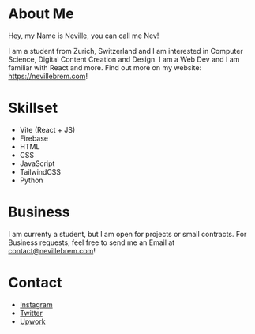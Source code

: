 # About Me

Hey, my Name is Neville, you can call me Nev!

I am a student from Zurich, Switzerland and I am interested in Computer Science, Digital Content Creation and Design.
I am a Web Dev and I am familiar with React and more. Find out more on my website: https://nevillebrem.com!

# Skillset
- Vite (React + JS)
- Firebase
- HTML
- CSS
- JavaScript
- TailwindCSS
- Python

# Business

I am currenty a student, but I am open for projects or small contracts.
For Business requests, feel free to send me an Email at contact@nevillebrem.com!

# Contact
- [Instagram](https://instagram.com/nevillebrem)
- [Twitter](https://twitter.com/BremNeville)
- [Upwork](https://www.upwork.com/freelancers/~01a24589aa24a17b0e)
